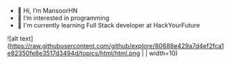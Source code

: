 - 👋 Hi, I’m MansoorHN
- 👀 I’m interested in programming
- 🌱 I'm currently learning Full Stack developer at HackYourFuture

![alt text](https://raw.githubusercontent.com/github/explore/80688e429a7d4ef2fca1e82350fe8e3517d3494d/topics/html/html.png | | width=10)






